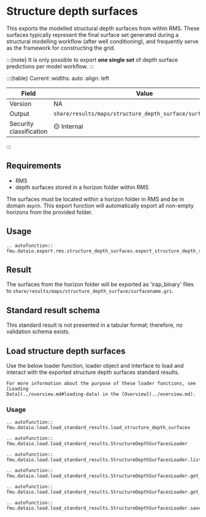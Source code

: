 # Structure depth surfaces

This exports the modelled structural depth surfaces from within RMS. These
surfaces typically represent the final surface set generated during a
structural modelling workflow (after well conditioning), and frequently serve
as the framework for constructing the grid.

:::{note}
It is only possible to export **one single set** of depth surface predictions
per model workflow.
:::

:::{table} Current
:widths: auto
:align: left

| Field | Value |
| --- | --- |
| Version | NA |
| Output | `share/results/maps/structure_depth_surface/surfacename.gri` |
| Security classification | 🟡 Internal |
:::

## Requirements

- RMS
- depth surfaces stored in a horizon folder within RMS

The surfaces must be located within a horizon folder in RMS and be in domain
`depth`. This export function will automatically export all non-empty
horizons from the provided folder.

## Usage

```{eval-rst}
.. autofunction:: fmu.dataio.export.rms.structure_depth_surfaces.export_structure_depth_surfaces
```

## Result

The surfaces from the horizon folder will be exported as 'irap_binary' files
to `share/results/maps/structure_depth_surface/surfacename.gri`.

## Standard result schema

This standard result is not presented in a tabular format; therefore, no
validation schema exists.

## Load structure depth surfaces

Use the below loader function, loader object and interface to load and
interact with the exported structure depth surfaces standard results.

```{hint}
For more information about the purpose of these loader functions, see [Loading
Data](../overview.md#loading-data) in the [Overview](../overview.md).
```

### Usage

```{eval-rst}
.. autofunction:: fmu.dataio.load.load_standard_results.load_structure_depth_surfaces
```

```{eval-rst}
.. autofunction:: fmu.dataio.load.load_standard_results.StructureDepthSurfacesLoader
```

```{eval-rst}
.. autofunction:: fmu.dataio.load.load_standard_results.StructureDepthSurfacesLoader.list_realizations
```

```{eval-rst}
.. autofunction:: fmu.dataio.load.load_standard_results.StructureDepthSurfacesLoader.get_realization
```

```{eval-rst}
.. autofunction:: fmu.dataio.load.load_standard_results.StructureDepthSurfacesLoader.get_blobs
```

```{eval-rst}
.. autofunction:: fmu.dataio.load.load_standard_results.StructureDepthSurfacesLoader.save_realization
```
